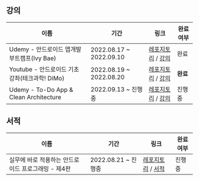 ## 강의
|이름|기간|링크|완료여부|
|---|---|---|---|
|Udemy - 안드로이드 앱개발 부트캠프(Ivy Bae)|2022.08.17 ~ 2022.09.10|[레포지토리](https://github.com/lee-ji-hoon/android-kotlin/tree/main/shoppi-android) / [강의](https://www.udemy.com/course/learn-android-development-with-kotlin/)|완료|
|Youtube - 안드로이드 기초 강좌(테크과학! DiMo) |2022.08.19 ~ 2022.08.20|[레포지토리](https://github.com/lee-ji-hoon/android-kotlin/tree/main/dimo-android-begins) / [강의](https://www.youtube.com/watch?v=KyDrT8mEEFY&ab_channel=%ED%85%8C%ED%81%AC%EA%B3%BC%ED%95%99%21DiMo)|**완료**|
|Udemy - To-Do App & Clean Architecture|2022.09.13 ~ 진행중|[레포지토리](https://github.com/lee-ji-hoon/android-kotlin/tree/main/todo) / [강의](https://www.udemy.com/course/to-do-app-clean-architecture-android-development-kotlin/learn/lecture/20748334#questions)|진행중|

## 서적
|이름|기간|링크|완료여부|
|---|---|---|---|
|실무에 바로 적용하는 안드로이드 프로그래밍 - 제4판|2022.08.21 ~ 진행중  |[레포지토리](https://github.com/lee-ji-hoon/android-kotlin/tree/main/the-big-nerd-ranch-guide-4nd) / [서적](https://www.aladin.co.kr/shop/wproduct.aspx?start=short&ItemId=266698196)|진행중|

